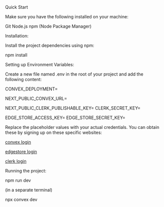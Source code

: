 
  Quick Start

Make sure you have the following installed on your machine:

Git
Node.js
npm (Node Package Manager)

Installation:

Install the project dependencies using npm:

npm install

Setting up Environment Variables:

Create a new file named .env in the root of your project and add the following content:

CONVEX_DEPLOYMENT=

NEXT_PUBLIC_CONVEX_URL=

NEXT_PUBLIC_CLERK_PUBLISHABLE_KEY=
CLERK_SECRET_KEY=

EDGE_STORE_ACCESS_KEY=
EDGE_STORE_SECRET_KEY=

Replace the placeholder values with your actual credentials. You can obtain these by signing up
on these specific websites:

[convex login](https://dashboard.convex.dev/login)

[edgestore login](https://dashboard.edgestore.dev/sign-in?redirect_url=https%3A%2F%2Fdashboard.edgestore.dev%2Fprojects%2Fdsj45r0e52unfrmg)

[clerk login](https://dashboard.clerk.com/sign-in?redirect_url=https%3A%2F%2Fdashboard.clerk.com%2Fapps%2Fapp_2UwpBzVu6aB23m5qDRLX21w9NM1%2Finstances%2Fins_2UwpC2cnoHZx32lbrNqjKi9HUl3)

Running the project:

npm run dev

(in a separate terminal)

npx convex dev
